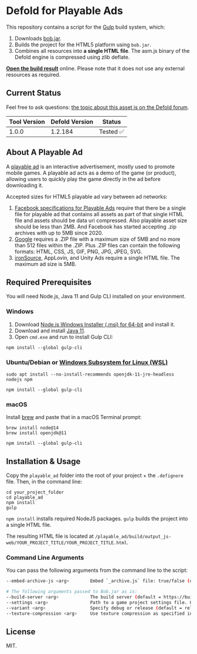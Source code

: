 # Defold for Playable Ads

This repository contains a script for the [Gulp](https://gulpjs.com/) build system, which:
1. Downloads [bob.jar](https://d.defold.com/stable/).
2. Builds the project for the HTML5 platform using `bob.jar`.
3. Combines all resources into **a single HTML file**. The asm.js binary of the Defold engine is compressed using zlib deflate.

[**Open the build result**](https://aglitchman.github.io/defold-playable-ads/) online. Please note that it does not use any external resources as required.

## Current Status

Feel free to ask questions: [the topic about this asset is on the Defold forum](https://forum.defold.com/t/defold-for-playable-ads/68689).

| Tool Version   | Defold Version | Status        |
| -------------- | -------------- | ------------- |
| 1.0.0          | 1.2.184        | Tested ✅     |

## About A Playable Ad

A [playable ad](https://learn.g2crowd.com/playable-ads) is an interactive advertisement, mostly used to promote mobile games. A playable ad acts as a demo of the game (or product), allowing users to quickly play the game directly in the ad before downloading it.

Accepted sizes for HTML5 playable ad vary between ad networks:
1. [Facebook specifications for Playable Ads](https://www.facebook.com/business/help/412951382532338?helpref=faq_content) require that there be a single file for playable ad that contains all assets as part of that single HTML file and assets should be data uri compressed. Also playable asset size should be less than 2MB. And Facebook has started accepting .zip archives with up to 5MB since 2020.
2. [Google](https://support.google.com/google-ads/answer/9981650?hl=en) requires a .ZIP file with a maximum size of 5MB and no more than 512 files within the .ZIP. Plus .ZIP files can contain the following formats: HTML, CSS, JS, GIF, PNG, JPG, JPEG, SVG.
3. [ironSource](https://demos.ironsrc.com/test-tool/?adUnitLoader=dapi&mode=testing), AppLovin, and Unity Ads require a single HTML file. The maximum ad size is 5MB.

## Required Prerequisites

You will need Node.js, Java 11 and Gulp CLI installed on your environment.

### Windows

1. Download [Node.js Windows Installer (.msi) for 64-bit](https://nodejs.org/en/download/) and install it.
2. Download and install [Java 11](https://adoptopenjdk.net/).
3. Open `cmd.exe` and run to install Gulp CLI:

```
npm install --global gulp-cli
```

### Ubuntu/Debian or [Windows Subsystem for Linux (WSL)](https://docs.microsoft.com/en-us/windows/wsl/about)

```
sudo apt install --no-install-recommends openjdk-11-jre-headless nodejs npm

npm install --global gulp-cli
```

### macOS

Install [brew](https://brew.sh/) and paste that in a macOS Terminal prompt:

```
brew install node@14
brew install openjdk@11

npm install --global gulp-cli
```

## Installation & Usage

Copy the `playable_ad` folder into the root of your project + the `.defignore` file. Then, in the command line:

```
cd your_project_folder
cd playable_ad
npm install
gulp
```

`npm install` installs required NodeJS packages. `gulp` builds the project into a single HTML file.

The resulting HTML file is located at `/playable_ad/build/output_js-web/YOUR_PROJECT_TITLE/YOUR_PROJECT_TITLE.html`.

### Command Line Arguments

You can pass the following arguments from the command line to the script:

```bash
--embed-archive-js <arg>        Embed `_archive.js` file: true/false (default = true).

# The following arguments passed to Bob.jar as is:
--build-server <arg>            The build server (default = https://build.defold.com).
--settings <arg>                Path to a game project settings file. Only one occurrance is allowed.
--variant <arg>                 Specify debug or release (default = release).
--texture-compression <arg>     Use texture compression as specified in texture profiles (default = true).
```

## License

MIT.
